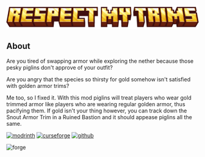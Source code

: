 <img src="src/main/resources/assets/respectmytrims/respectmytrims_title.png" alt="Respect My Trims Title"/>

## About

Are you tired of swapping armor while exploring the nether because those pesky piglins don't approve of your outfit?

Are you angry that the species so thirsty for gold somehow isn't satisfied with golden armor trims?

Me too, so I fixed it. With this mod piglins will treat players who wear gold trimmed armor like players who are wearing regular golden armor, thus pacifying them.  If gold isn't your thing however, you can track down the Snout Armor Trim in a Ruined Bastion and it should appease piglins all the same.

<a href="https://modrinth.com/mod/respect-my-trims"><img alt="modrinth" height="40" src="https://cdn.jsdelivr.net/npm/@intergrav/devins-badges@3/assets/compact/available/modrinth_vector.svg"></a> <a href="https://www.curseforge.com/minecraft/mc-mods/respect-my-trims"><img alt="curseforge" height="40" src="https://cdn.jsdelivr.net/npm/@intergrav/devins-badges@3/assets/compact/available/curseforge_vector.svg"></a> <a href="https://github.com/tnoctua/respectmytrims"><img alt="github" height="40" src="https://cdn.jsdelivr.net/npm/@intergrav/devins-badges@3/assets/compact/available/github_vector.svg"></a>

<img alt="forge" height="56" src="https://cdn.jsdelivr.net/npm/@intergrav/devins-badges@3/assets/cozy/unsupported/forge_vector.svg">
